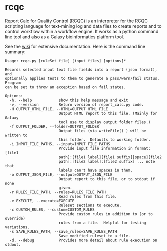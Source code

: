 # rcqc
Report Calc for Quality Control (RCQC) is an interpreter for the RCQC scripting language for text-mining log and data files to create reports and to control workflow within a workflow engine.  It works as a python command line tool and also as a Galaxy bioinformatics platform tool.

See the [wiki](https://github.com/Public-Health-Bioinformatics/rcqc/wiki) for extensive documentation.  Here is the command line summary:

```
Usage: rcqc.py [ruleSet file] [input files] [options]*

Records selected input text file fields into a report (json format), and
optionally applies tests to them to generate a pass/warn/fail status. Program
can be set to throw an exception based on fail states.

Options:
  -h, --help            show this help message and exit
  -v, --version         Return version of report_calc.py code.
  -H OUTPUT_HTML_FILE, --HTML=OUTPUT_HTML_FILE
                        Output HTML report to this file. (Mainly for Galaxy
                        tool use to display output folder files.)
  -f OUTPUT_FOLDER, --folder=OUTPUT_FOLDER
                        Output files (via writeFile() ) will be written to
                        this folder.  Defaults to working folder.
  -i INPUT_FILE_PATHS, --input=INPUT_FILE_PATHS
                        Provide input file information in format: [file1
                        path]:[file1 label][file1 suffix][space][file2
                        path]:[file2 label]:[file2 suffix] ... note that
                        labels can't have spaces in them.
  -o OUTPUT_JSON_FILE, --output=OUTPUT_JSON_FILE
                        Output report to this file, or to stdout if none
                        given.
  -r RULES_FILE_PATH, --rules=RULES_FILE_PATH
                        Read rules from this file.
  -e EXECUTE, --execute=EXECUTE
                        Ruleset sections to execute.
  -c CUSTOM_RULES, --custom=CUSTOM_RULES
                        Provide custom rules in addition to (or to override)
                        rules from a file.  Helpful for testing variations.
  -s SAVE_RULES_PATH, --save_rules=SAVE_RULES_PATH
                        Save modified ruleset to a file.
  -d, --debug           Provides more detail about rule execution on stdout.
  ```
